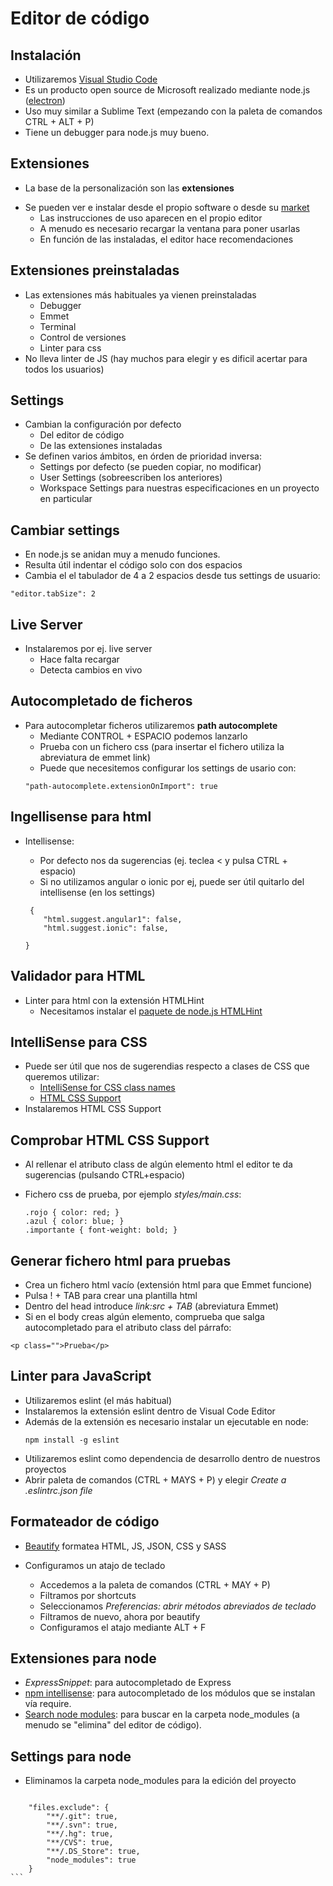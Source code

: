 # Editor de código



## Instalación
* Utilizaremos [Visual Studio Code](https://code.visualstudio.com/)
* Es un producto open source de Microsoft realizado mediante node.js ([electron](https://electron.atom.io/))
* Uso muy similar a Sublime Text (empezando con la paleta de comandos CTRL + ALT + P)
* Tiene un debugger para node.js muy bueno.



## Extensiones
- La base de la personalización son las **extensiones**
* Se pueden ver e instalar desde el propio software o desde su [market](https://marketplace.visualstudio.com)
    - Las instrucciones de uso aparecen en el propio editor
    - A menudo es necesario recargar la ventana para poner usarlas
    - En función de las instaladas, el editor hace recomendaciones



## Extensiones preinstaladas
- Las extensiones más habituales ya vienen preinstaladas
    - Debugger
    - Emmet
    - Terminal
    - Control de versiones
    - Linter para css
- No lleva linter de JS (hay muchos para elegir y es dificil acertar para todos los usuarios)



## Settings

- Cambian la configuración por defecto
    - Del editor de código
    - De las extensiones instaladas
- Se definen varios ámbitos, en órden de prioridad inversa:
    * Settings por defecto (se pueden copiar, no modificar)
    * User Settings (sobreescriben los anteriores)
    * Workspace Settings para nuestras especificaciones en un proyecto en particular



    
## Cambiar settings
- En node.js se anidan muy a menudo funciones.
- Resulta útil indentar el código solo con dos espacios 
- Cambia el el tabulador de 4 a 2 espacios desde tus settings de usuario:
```
"editor.tabSize": 2
``` 



## Live Server
* Instalaremos por ej. live server
    - Hace falta recargar
    - Detecta cambios en vivo    



## Autocompletado de ficheros
* Para autocompletar ficheros utilizaremos **path autocomplete**
    - Mediante CONTROL + ESPACIO podemos lanzarlo
    - Prueba con un fichero css (para insertar el fichero utiliza la abreviatura de emmet link)
    - Puede que necesitemos configurar los settings de usario con:
    ```
    "path-autocomplete.extensionOnImport": true
    ```



## Ingellisense para html
* Intellisense:
     - Por defecto nos da sugerencias (ej. teclea < y pulsa CTRL + espacio)
     - Si no utilizamos angular o ionic por ej, puede ser útil quitarlo del intellisense (en los settings)

    ```
     {
        "html.suggest.angular1": false,
        "html.suggest.ionic": false,

    }

    ```



## Validador para HTML

* Linter para html con la extensión HTMLHint
    * Necesitamos instalar el [paquete de node.js HTMLHint](https://www.npmjs.com/package/htmlhint)



  
## IntelliSense para CSS
 - Puede ser útil que nos de sugerendias respecto a clases de CSS que queremos utilizar:
     - [IntelliSense for CSS class names](https://marketplace.visualstudio.com/items?itemName=Zignd.html-css-class-completion)
     - [HTML CSS Support](https://marketplace.visualstudio.com/items?itemName=ecmel.vscode-html-css)
 - Instalaremos HTML CSS Support
         



## Comprobar HTML CSS Support
 - Al rellenar el atributo class de algún elemento html el editor te da sugerencias (pulsando CTRL+espacio)
 

 - Fichero css de prueba, por ejemplo *styles/main.css*:
     ```
     .rojo { color: red; }
     .azul { color: blue; }
     .importante { font-weight: bold; }
    ```



## Generar fichero html para pruebas
- Crea un fichero html vacío (extensión html para que Emmet funcione)
- Pulsa ! + TAB para crear una plantilla html
- Dentro del head introduce *link:src + TAB* (abreviatura Emmet)
- Si en el body creas algún elemento, comprueba que salga autocompletado para el atributo class del párrafo:
``` 
<p class="">Prueba</p>
```



## Linter para JavaScript
- Utilizaremos eslint (el más habitual)
- Instalaremos la extensión eslint dentro de Visual Code Editor
- Además de la extensión es necesario instalar un ejecutable en node:
    ```
    npm install -g eslint
    ```
- Utilizaremos eslint como dependencia de desarrollo dentro de nuestros proyectos
- Abrir paleta de comandos (CTRL + MAYS + P) y elegir *Create a .eslintrc.json file*



## Formateador de código
- [Beautify](https://marketplace.visualstudio.com/items?itemName=HookyQR.beautify) formatea HTML, JS, JSON, CSS y SASS

- Configuramos un atajo de teclado
    - Accedemos a la paleta de comandos (CTRL + MAY + P)
    - Filtramos por shortcuts
    - Seleccionamos *Preferencias: abrir métodos abreviados de teclado*
    - Filtramos de nuevo, ahora por beautify
    - Configuramos el atajo mediante ALT + F



## Extensiones para node
- *ExpressSnippet*: para autocompletado de Express
- [npm intellisense](https://marketplace.visualstudio.com/items?itemName=christian-kohler.npm-intellisense): para autocompletado de los módulos que se instalan vía require.
- [Search node modules](https://marketplace.visualstudio.com/items?itemName=jasonnutter.search-node-modules): para buscar en la carpeta node_modules (a menudo se "elimina" del editor de código).



## Settings para node
- Eliminamos la carpeta node_modules para la edición del proyecto

````    
    "files.exclude": {
        "**/.git": true,
        "**/.svn": true,
        "**/.hg": true,
        "**/CVS": true,
        "**/.DS_Store": true,
        "node_modules": true
    }
```